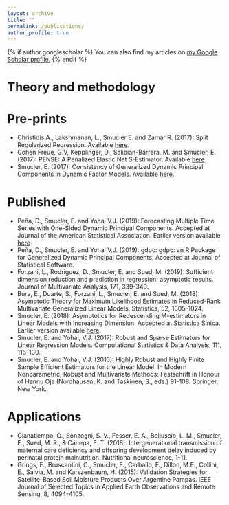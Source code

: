 ```yaml
---
layout: archive
title: ""
permalink: /publications/
author_profile: true
---
```


{% if author.googlescholar %}
  You can also find my articles on <u><a href="{{author.googlescholar}}">my Google Scholar profile</a>.</u>
{% endif %}

Theory and methodology
====

Pre-prints
==
- Christidis A., Lakshmanan, L., Smucler E. and Zamar R. (2017): Split Regularized Regression. Available [here](https://arxiv.org/abs/1712.03561).
- Cohen Freue, G.V, Kepplinger, D., Salibian-Barrera, M. and Smucler, E. (2017): PENSE: A Penalized Elastic Net S-Estimator. Available [here](https://gcohenfr.github.io/pdfs/PENSE_manuscript.pdf).
- Smucler, E. (2017): Consistency of Generalized Dynamic Principal Components in Dynamic Factor Models. Available [here](https://arxiv.org/abs/1710.11286).

Published
==
- Peña, D., Smucler, E. and  Yohai V.J. (2019): Forecasting Multiple Time Series with One-Sided Dynamic Principal Components. Accepted at Journal of the American Statistical Association. Earlier version available [here](https://arxiv.org/abs/1708.04705).
- Peña, D., Smucler, E. and  Yohai V.J. (2019): gdpc: gdpc: an R Package for Generalized Dynamic Principal Components. Accepted at Journal of Statistical Software.
- Forzani, L., Rodriguez, D., Smucler, E. and Sued, M. (2019): Sufficient dimension reduction and prediction in regression: asymptotic results. Journal of Multivariate Analysis, 171, 339-349.
- Bura, E., Duarte, S., Forzani, L., Smucler, E. and Sued, M. (2018): Asymptotic Theory for Maximum Likelihood Estimates in Reduced-Rank Multivariate Generalized Linear Models. Statistics, 52, 1005-1024.
- Smucler, E. (2018): Asymptotics for Redescending M-estimators in Linear Models with Increasing Dimension. Accepted at Statistica Sinica. Earlier version available [here](https://arxiv.org/abs/1612.05951).
- Smucler, E. and Yohai, V.J. (2017): Robust and Sparse Estimators for Linear Regression Models. Computational Statistics & Data Analysis, 111, 116-130.
- Smucler, E. and Yohai, V.J. (2015): Highly Robust and Highly Finite Sample Efficient Estimators for the Linear Model. In Modern Nonparametric, Robust and Multivariate Methods: Festschrift in Honour of Hannu Oja (Nordhausen, K. and Taskinen, S., eds.) 91-108. Springer, New York.

Applications
====

- Gianatiempo, O., Sonzogni, S. V., Fesser, E. A., Belluscio, L. M., Smucler, E., Sued, M. R., & Cánepa, E. T. (2018). Intergenerational transmission of maternal care deficiency and offspring development delay induced by perinatal protein malnutrition. Nutritional neuroscience, 1-11.
- Grings, F., Bruscantini, C., Smucler, E., Carballo, F., Dillon, M.E., Collini, E., Salvia, M. and Karszenbaum, H. (2015): Validation Strategies for Satellite-Based Soil Moisture Products Over Argentine Pampas. IEEE Journal of Selected Topics in Applied Earth Observations and Remote Sensing, 8, 4094-4105.







